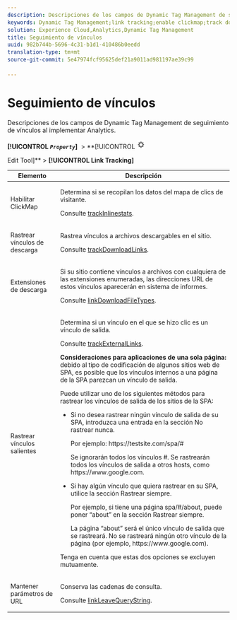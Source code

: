 ```yaml
---
description: Descripciones de los campos de Dynamic Tag Management de seguimiento de vínculos al implementar Analytics.
keywords: Dynamic Tag Management;link tracking;enable clickmap;track download links;download extensions;track outbound links;keep url parameters
solution: Experience Cloud,Analytics,Dynamic Tag Management
title: Seguimiento de vínculos
uuid: 982b744b-5696-4c31-b1d1-410486b0eedd
translation-type: tm+mt
source-git-commit: 5e47974fcf95625def21a9011ad981197ae39c99

---
```



# Seguimiento de vínculos

Descripciones de los campos de Dynamic Tag Management de seguimiento de vínculos al implementar Analytics.

**[!UICONTROL  *`Property`*]**  > **[!UICONTROL   ![](assets/settings_gear.png)

Edit Tool]** > **[!UICONTROL Link Tracking]**

<table id="table_F23FB0B284E74B66A107B1D69D22A51C">
 <thead>
  <tr>
   <th colname="col1" class="entry"> Elemento </th>
   <th colname="col2" class="entry"> Descripción </th>
  </tr> 
 </thead>
 <tbody> 
  <tr> 
   <td colname="col1"> Habilitar ClickMap </td>
   <td colname="col2"> <p>Determina si se recopilan los datos del mapa de clics de visitante. </p> <p>Consulte <a href="../../../vars/config-vars/trackinlinestats.md">trackInlinestats</a>. </p> </td>
  </tr>
  <tr>
   <td colname="col1"> Rastrear vínculos de descarga </td>
   <td colname="col2"> <p>Rastrea vínculos a archivos descargables en el sitio. </p> <p>Consulte <a href="../../../vars/config-vars/trackdownloadlinks.md">trackDownloadLinks</a>.</p> </td>
  </tr> 
  <tr> 
   <td colname="col1"> Extensiones de descarga </td> 
   <td colname="col2"> <p>Si su sitio contiene vínculos a archivos con cualquiera de las extensiones enumeradas, las direcciones URL de estos vínculos aparecerán en sistema de informes. </p>Consulte <a href="../../../vars/config-vars/linkdownloadfiletypes.md">linkDownloadFileTypes</a>. </p> </td>
  </tr>
  <tr> 
   <td colname="col1"> Rastrear vínculos salientes </td>
   <td colname="col2"> <p>Determina si un vínculo en el que se hizo clic es un vínculo de salida. </p> <p>Consulte <a href="../../../vars/config-vars/trackexternallinks.md">trackExternalLinks</a>. </p> <p><b>Consideraciones para aplicaciones de una sola página:</b> debido al tipo de codificación de algunos sitios web de SPA, es posible que los vínculos internos a una página de la SPA parezcan un vínculo de salida. </p> <p>Puede utilizar uno de los siguientes métodos para rastrear los vínculos de salida de los sitios de la SPA: </p>
    <ul id="ul_A4179633ED0644C3BA5F548A58CA4EC9">
     <li id="li_1959FBF14E42469FA8724B37EB58BC54"> <p>Si no desea rastrear ningún vínculo de salida de su SPA, introduzca una entrada en la sección <span class="wintitle">No rastrear nunca</span>. </p> <p>Por ejemplo: <span class="filepath">https://testsite.com/spa/#</span> </p> <p>Se ignorarán todos los vínculos #. Se rastrearán todos los vínculos de salida a otros hosts, como <span class="filepath">https://www.google.com</span>. </p> </li>
     <li id="li_37DD4D37887243FB928C9C04ACE9D39E"> <p>Si hay algún vínculo que quiera rastrear en su SPA, utilice la sección <span class="wintitle">Rastrear siempre</span>. </p> <p>Por ejemplo, si tiene una página <span class="filepath">spa/#/about</span>, puede poner “about” en la sección <span class="wintitle">Rastrear siempre</span>. </p> <p>La página “about” será el único vínculo de salida que se rastreará. No se rastreará ningún otro vínculo de la página (por ejemplo, <span class="filepath">https://www.google.com</span>). </p> </li>
    </ul> <p>Tenga en cuenta que estas dos opciones se excluyen mutuamente. </p> </td> 
  </tr>
  <tr>
   <td colname="col1"> Mantener parámetros de URL </td>
   <td colname="col2"> <p>Conserva las cadenas de consulta. </p> <p>Consulte <a href="../../../vars/config-vars/linkleavequerystring.md">linkLeaveQueryString</a>. </p> </td>
  </tr>
 </tbody>
</table>
